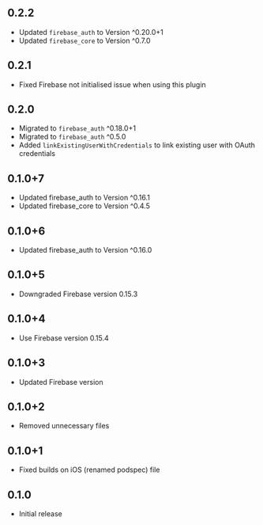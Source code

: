 ## 0.2.2
* Updated `firebase_auth` to Version ^0.20.0+1
* Updated `firebase_core` to Version ^0.7.0

## 0.2.1
* Fixed Firebase not initialised issue when using this plugin

## 0.2.0
* Migrated to `firebase_auth` ^0.18.0+1
* Migrated to `firebase_auth` ^0.5.0
* Added `linkExistingUserWithCredentials` to link existing user with OAuth credentials

## 0.1.0+7
* Updated firebase_auth to Version ^0.16.1
* Updated firebase_core to Version ^0.4.5

## 0.1.0+6
* Updated firebase_auth to Version ^0.16.0

## 0.1.0+5
* Downgraded Firebase version 0.15.3

## 0.1.0+4
* Use Firebase version 0.15.4

## 0.1.0+3
* Updated Firebase version

## 0.1.0+2
* Removed unnecessary files

## 0.1.0+1
* Fixed builds on iOS (renamed podspec) file

## 0.1.0
* Initial release
